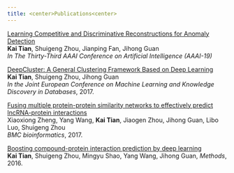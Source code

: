 ```yaml
---
title: <center>Publications<center>
---
```

[Learning Competitive and Discriminative Reconstructions for Anomaly Detection]()<br>
**Kai Tian**, Shuigeng Zhou, Jianping Fan, Jihong Guan<br>
*In The Thirty-Third AAAI Conference on Artificial Intelligence (AAAI-19)*

[DeepCluster: A General Clustering Framework Based on Deep Learning](http://ecmlpkdd2017.ijs.si/papers/paperID345.pdf)<br>
**Kai Tian**, Shuigeng Zhou, Jihong Guan<br>
*In the Joint European Conference on Machine Learning and Knowledge Discovery in Databases*, 2017.


[Fusing multiple protein-protein similarity networks to effectively predict lncRNA-protein interactions]()<br>
Xiaoxiong Zheng, Yang Wang, **Kai Tian**, Jiaogen Zhou, Jihong Guan, Libo Luo, Shuigeng Zhou<br>
*BMC bioinformatics*, 2017.


[Boosting compound-protein interaction prediction by deep learning](http://ieeexplore.ieee.org/document/7359651/)<br>
**Kai Tian**, Shuigeng Zhou, Mingyu Shao, Yang Wang, Jihong Guan, *Methods*, 2016.
